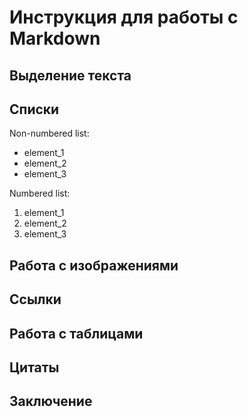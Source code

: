 # Инструкция для работы с Markdown

## Выделение текста

## Списки

Non-numbered list:
* element_1
* element_2
* element_3

Numbered list:
1. element_1
2. element_2
3. element_3

## Работа с изображениями

## Ссылки

## Работа с таблицами

## Цитаты

## Заключение